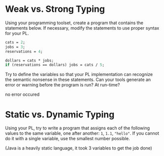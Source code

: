 # Weak vs. Strong Typing

Using your programming toolset, create a program that contains the statements below. If necessary, modify the statements to use proper syntax for your PL.

```pascal
cats = 2;
jobs = 3;
reservations = 4;

dollars = cats * jobs;
if (reservations == dollars) jobs = cats / 5;
```

Try to define the variables so that your PL implementation can recognize the semantic nonsense in these statements. Can your tools generate an error or warning before the program is run? At run-time?

no error occured

# Static vs. Dynamic Typing

Using your PL, try to write a program that assigns each of the following values to the same variable, one after another: `1`, `1.1`, `"hello"`. If you cannot do it with a single variable, use the smallest number possible.

(Java is a heavily static language, it took 3 variables to get the job done)